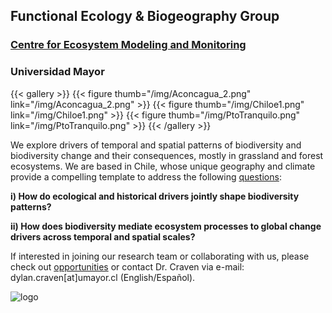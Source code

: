 ## Functional Ecology & Biogeography Group

### [Centre for Ecosystem Modeling and Monitoring](https://cem.umayor.cl/)
### Universidad Mayor

{{< gallery >}}
  {{< figure thumb="/img/Aconcagua_2.png" link="/img/Aconcagua_2.png" >}}
  {{< figure thumb="/img/Chiloe1.png" link="/img/Chiloe1.png" >}}
  {{< figure thumb="/img/PtoTranquilo.png" link="/img/PtoTranquilo.png"  >}}
{{< /gallery >}}

We explore drivers of temporal and spatial patterns of biodiversity and biodiversity change and their consequences, mostly in grassland and forest ecosystems. We are based in Chile, whose unique geography and climate provide a compelling template to address the following [questions](/research):

**i) How do ecological and historical drivers jointly shape biodiversity patterns?**

**ii) How does biodiversity mediate ecosystem processes to global change drivers across temporal and spatial scales?**

If interested in joining our research team or collaborating with us, please check out [opportunities](/equipo) or contact Dr. Craven via e-mail: dylan.craven[at]umayor.cl (English/Español).

![logo](img/solo_verde333.png)

